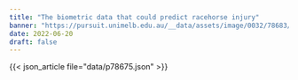 ```yaml
---
title: "The biometric data that could predict racehorse injury"
banner: "https://pursuit.unimelb.edu.au/__data/assets/image/0032/78683/The-biometric-data-that-could-predict-racehorse-injury_e1ee8c72-ffa7-4fc3-a2e9-7a94d3be6579.jpg"
date: 2022-06-20
draft: false
---
```


{{< json_article file="data/p78675.json" >}}